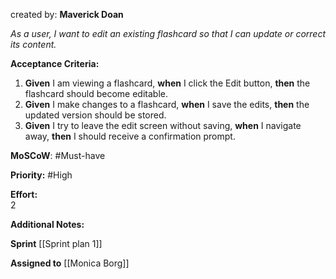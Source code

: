 
created by: **Maverick Doan**

_As a user, I want to edit an existing flashcard so that I can update or correct its content._

**Acceptance Criteria:**

1. **Given** I am viewing a flashcard, **when** I click the Edit button, **then** the flashcard should become editable.
2. **Given** I make changes to a flashcard, **when** I save the edits, **then** the updated version should be stored.
3. **Given** I try to leave the edit screen without saving, **when** I navigate away, **then** I should receive a confirmation prompt.

**MoSCoW**: #Must-have 

**Priority:**  #High 

**Effort:**  
2

**Additional Notes:**  

**Sprint** [[Sprint plan 1]]

**Assigned to** [[Monica Borg]] 